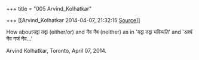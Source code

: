+++
title = "005 Arvind_Kolhatkar"

+++
[[Arvind_Kolhatkar	2014-04-07, 21:32:15 [Source](https://groups.google.com/g/samskrita/c/MKGNLS5ssao)]]



How aboutयद्वा तद्वा (either/or) and नैव नैव (neither) as in 'यद्वा तद्वा भविष्यति' and 'अश्वं नैव गजं नैव...'

  

Arvind Kolhatkar, Toronto, April 07, 2014.


